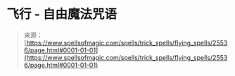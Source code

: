 <!--yml

category: 未分类

date: 2024-06-12 19:12:30

-->

# 飞行 - 自由魔法咒语

> 来源：[https://www.spellsofmagic.com/spells/trick_spells/flying_spells/25536/page.html#0001-01-01](https://www.spellsofmagic.com/spells/trick_spells/flying_spells/25536/page.html#0001-01-01)

